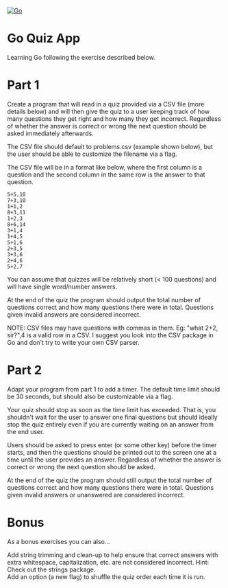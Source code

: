 [![Go](https://github.com/abrumby/Go_Quiz/actions/workflows/go.yml/badge.svg?branch=master)](https://github.com/abrumby/Go_Quiz/actions/workflows/go.yml)

# Go Quiz App

Learning Go following the exercise described below.

# Part 1

Create a program that will read in a quiz provided via a CSV file (more details below) and will then give the quiz to a user keeping track of how many questions they get right and how many they get incorrect. Regardless of whether the answer is correct or wrong the next question should be asked immediately afterwards.

The CSV file should default to problems.csv (example shown below), but the user should be able to customize the filename via a flag.

The CSV file will be in a format like below, where the first column is a question and the second column in the same row is the answer to that question.


    5+5,10  
    7+3,10  
    1+1,2  
    8+3,11  
    1+2,3  
    8+6,14  
    3+1,4  
    1+4,5  
    5+1,6  
    2+3,5  
    3+3,6  
    2+4,6  
    5+2,7  


You can assume that quizzes will be relatively short (< 100 questions) and will have single word/number answers.

At the end of the quiz the program should output the total number of questions correct and how many questions there were in total. Questions given invalid answers are considered incorrect.

NOTE: CSV files may have questions with commas in them. Eg: "what 2+2, sir?",4 is a valid row in a CSV. I suggest you look into the CSV package in Go and don't try to write your own CSV parser.

# Part 2

Adapt your program from part 1 to add a timer. The default time limit should be 30 seconds, but should also be customizable via a flag.

Your quiz should stop as soon as the time limit has exceeded. That is, you shouldn't wait for the user to answer one final questions but should ideally stop the quiz entirely even if you are currently waiting on an answer from the end user.

Users should be asked to press enter (or some other key) before the timer starts, and then the questions should be printed out to the screen one at a time until the user provides an answer. Regardless of whether the answer is correct or wrong the next question should be asked.

At the end of the quiz the program should still output the total number of questions correct and how many questions there were in total. Questions given invalid answers or unanswered are considered incorrect.

# Bonus


As a bonus exercises you can also...

Add string trimming and clean-up to help ensure that correct answers with extra whitespace, capitalization, etc. are not considered incorrect. Hint: Check out the strings package.  
Add an option (a new flag) to shuffle the quiz order each time it is run.
